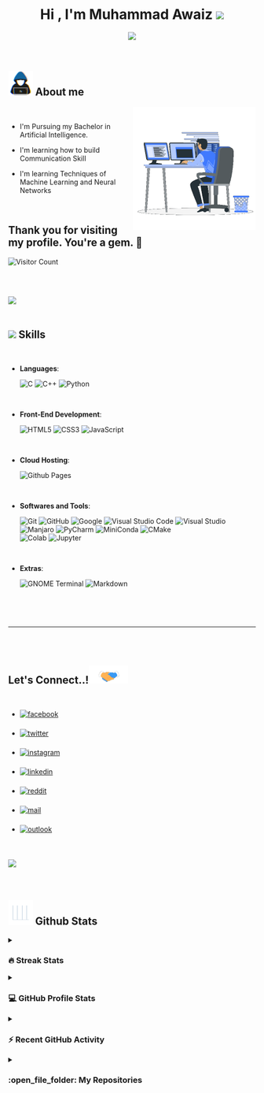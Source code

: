 
<h1 align="center"><b>Hi , I'm Muhammad Awaiz </b><img src="https://media.giphy.com/media/hvRJCLFzcasrR4ia7z/giphy.gif" width="35"></h1>

<p align="center">
  <a href="https://github.com/DenverCoder1/readme-typing-svg"><img src="https://readme-typing-svg.herokuapp.com?font=Time+New+Roman&color=cyan&size=25&center=true&vCenter=true&width=600&height=100&lines=Salamun+Alaikum..&hearts;++;Enthusiast+For;Artificial+Intelligence;Machine+Learning;Deep+Learning;Love+to+learn+new+stuffs..<3"></a>
</p>


<br>



	
## <picture><img src = "https://github.com/Awaiz-Malik/Awaiz-Malik/blob/master/Images/about_me.gif" width = 50px></picture> **About me**

<picture> <img align="right" src="https://github.com/Awaiz-Malik/Awaiz-Malik/blob/master/Images/Right_Side.gif" width = 250px></picture>

<br>


- I'm Pursuing my Bachelor in Artificial Intelligence.

- I'm learning how to build Communication Skill

- I'm learning Techniques of Machine Learning and Neural Networks

<br>

<!--
<img src="https://komarev.com/ghpvc/?username=Awaiz-Malik&label=Profile%20views&color=0047AB&style=plastic" alt="Awaiz" height=25px, width=160px />
-->

## Thank you for visiting my profile. You're a gem. :gem:
![Visitor Count](https://profile-counter.glitch.me/Awaiz-Malik/count.svg)

<br><br>

<img src="https://user-images.githubusercontent.com/73097560/115834477-dbab4500-a447-11eb-908a-139a6edaec5c.gif"><br><br>

## <img src="https://media2.giphy.com/media/QssGEmpkyEOhBCb7e1/giphy.gif?cid=ecf05e47a0n3gi1bfqntqmob8g9aid1oyj2wr3ds3mg700bl&rid=giphy.gif" width ="25"><b> Skills</b>
<br>

<p align="center">

- **Languages**:
    
    ![C](https://img.shields.io/badge/C%20-%232370ED.svg?style=for-the-badge&logo=c&logoColor=white)
    ![C++](https://img.shields.io/badge/C++%20-%2300599C.svg?style=for-the-badge&logo=c%2B%2B&logoColor=white)
    ![Python](https://img.shields.io/badge/Python%20-%2314354C.svg?style=for-the-badge&logo=python&logoColor=white)

<br>   
    
- **Front-End Development**:

   ![HTML5](https://img.shields.io/badge/HTML5%20-%23E34F26.svg?style=for-the-badge&logo=html5&logoColor=white)
   ![CSS3](https://img.shields.io/badge/CSS%20-%231572B6.svg?style=for-the-badge&logo=css3&logoColor=white)
   ![JavaScript](https://img.shields.io/badge/JavaScript%20-%23F7DF1E.svg?style=for-the-badge&logo=javascript&logoColor=black)

<br>

- **Cloud Hosting**:

    ![Github Pages](https://img.shields.io/badge/GitHub%20Pages-%23327FC7.svg?style=for-the-badge&logo=github&logoColor=white)
    
<br>

- **Softwares and Tools**:

    ![Git](https://img.shields.io/badge/git-%23F05033.svg?style=for-the-badge&logo=git&logoColor=white)
    ![GitHub](https://img.shields.io/badge/github-%23121011.svg?style=for-the-badge&logo=github&logoColor=white)
    ![Google](https://img.shields.io/badge/google-%234285F4.svg?style=for-the-badge&logo=google&logoColor=white)
    ![Visual Studio Code](https://img.shields.io/badge/Visual%20Studio%20Code-0078d7.svg?style=for-the-badge&logo=visual-studio-code&logoColor=white)
    ![Visual Studio](https://img.shields.io/badge/Visual%20Studio-b179f1?style=for-the-badge&logo=visualstudio&logoColor=white)
    <br>
    ![Manjaro](https://img.shields.io/badge/Manjaro-34BE5B?style=for-the-badge&logo=manjaro&logoColor=white)
    ![PyCharm](https://img.shields.io/badge/PyCharm-62dc78?style=for-the-badge&logo=pycharm&logoColor=white)
    ![MiniConda](https://img.shields.io/badge/MiniConda-3eb049?style=for-the-badge&logo=anaconda&logoColor=white)
    ![CMake](https://img.shields.io/badge/CMake-black?style=for-the-badge&logo=cmake&logoColor=white)
    <br>
    ![Colab](https://img.shields.io/badge/Google%20Colaboratory-f9ab00?style=for-the-badge&logo=googlecolab&logoColor=white)
    ![Jupyter](https://img.shields.io/badge/Juputer%20Notebook-f37726?style=for-the-badge&logo=jupyter&logoColor=white)

<br>

- **Extras**:

    ![GNOME Terminal](https://img.shields.io/badge/GNOME-black?style=for-the-badge&logo=gnome&logoColor=white)
    ![Markdown](https://img.shields.io/badge/markdown-%23000000.svg?style=for-the-badge&logo=markdown&logoColor=white)   


</p>

<br>

</div>

<br>
<br>

-----

<br>
<br>


## <b> Let's Connect..!</b><img src="https://github.com/Awaiz-Malik/Awaiz-Malik/blob/master/Images/handshake.gif" width ="80">
<br>
<div align='left'>

<ul>

<li>
<a href="https://www.facebook.com/profile.php?id=100092370452674" target="_blank">
<img src="https://img.shields.io/badge/Facebook:  Muhammad Awaiz Qayyum Malik-%2300acee.svg?color=3b5998&style=for-the-badge&logo=facebook&logoColor=white" alt=facebook style="margin-bottom: 5px;"/>
</a>
</li>

<br>

<li>
<a href="https://twitter.com/__awaizmalik__" target="_blank">
<img src="https://img.shields.io/badge/twitter:  Muhammad Awaiz Qayyum Malik-%2300acee.svg?color=00acee&style=for-the-badge&logo=twitter&logoColor=white" alt=twitter style="margin-bottom: 5px;"/>
</a>
</li>

<br>

<li>
<a href="https://www.instagram.com/__awaizmalik__/" target="_blank">
<img src="https://img.shields.io/badge/instagram:  Muhammad Awaiz Qayyum Malik-%2300acee.svg?color=d43d72&style=for-the-badge&logo=instagram&logoColor=white" alt=instagram style="margin-bottom: 5px;" />
</a>
</li>

<br>

<li>
<a href="https://www.linkedin.com/in/muhammed-awaiz-6a4207216/" target="_blank">
<img src="https://img.shields.io/badge/linkedin:  Muhammad Awaiz Qayyum Malik-%2300acee.svg?color=0A66C2&style=for-the-badge&logo=linkedin&logoColor=white" alt=linkedin style="margin-bottom: 5px;"/>
</a>
</li>

<br>

<li>
<a href="https://www.reddit.com/user/Seven_Nation_Army619" target="_blank">
<img src="https://img.shields.io/badge/reddit:  Muhammad Awaiz Qayyum Malik-%2300acee.svg?color=FF4500&style=for-the-badge&logo=reddit&logoColor=white" alt=reddit style="margin-bottom: 5px;"/>
</a>
</li>

<br>

<li>
<a href="mailto:waizymalik101@gmail.com" target="_blank">
<img src="https://img.shields.io/badge/gmail:  Muhammad Awaiz Qayyum Malik-%23EA4335.svg?style=for-the-badge&logo=gmail&logoColor=white" alt=mail style="margin-bottom: 5px;" />
</a>
</li>

<br>

<li>
<a href="mailto:awaiz_malik@hotmail.com" target="_blank">
<img src="https://img.shields.io/badge/outlook:  Muhammad Awaiz Qayyum Malik-%2300acee.svg?color=00a2ed&style=for-the-badge&logo=microsoft-outlook&logoColor=white" alt=outlook style="margin-bottom: 5px;"/>
</a>
</li>

<br>
	
</ul>
</div>

<br>
<img src="https://user-images.githubusercontent.com/73097560/115834477-dbab4500-a447-11eb-908a-139a6edaec5c.gif">
<br>
<br>
<br>

<div align='left'>
	
## <picture> <img src = "https://github.com/Awaiz-Malik/Awaiz-Malik/blob/master/Images/Statistics.gif?raw=true" width = 50px>  </picture> Github Stats

<details><summary><h3> 🔥 Streak Stats</h3></summary>

----	

<p align="center"><img src="https://github-readme-streak-stats.herokuapp.com/?user=Awaiz-Malik&theme=tokyonight_duo" alt="Awaiz" /></p>

</details>
  
<details><summary><h3>💻 GitHub Profile Stats</h3></summary>

----
	
<p align="center">
    <a href="https://github.com/anuraghazra/github-readme-stats">
	    <img alt="Awaiz's Github Stats" src="https://github-readme-stats.vercel.app/api?username=Awaiz-Malik&show_icons=true&count_private=true&locale=en&theme=tokyonight&layout=compact" height="230px"/></a>
	  <img src="https://github-readme-stats.vercel.app/api/top-langs?username=Awaiz-Malik&langs_count=10&show_icons=true&locale=en&theme=tokyonight" alt="Awaiz" height="230px"/>
<br/>

  <b>Note:</b> Top languages is only a metric of the languages my public code consists of and doesn't reflect experience or skill level.
  </p>
</details>

<details><summary><h3>⚡ Recent GitHub Activity</h3></summary>

----
	
[![Awaiz's github activity graph](https://github-readme-activity-graph.vercel.app/graph?username=Awaiz-Malik&custom_title=Awaiz%20Malik%&hide_border=true&bg_color=1A1B27&title_color=6DA7F2&color=38BDAE&point=F24B88&line=6DA7F2)](https://github.com/Awaiz-Malik/github-readme-activity-graph)

 
</details>
	
<details><summary><h3> :open_file_folder: My Repositories </h3></summary>

----
	
<div>
  <p align="center">
	<a href="https://github.com/Awaiz-Malik/Regression_Analysis_and_GUI_using_WinForm">
      		<img src="https://github-readme-stats.vercel.app/api/pin/?username=Awaiz-Malik&repo=Regression_Analysis_and_GUI_using_WinForm&theme=tokyonight" alt="GitHub Stats" />
    	</a>
	<a href="https://github.com/Awaiz-Malik/Simple-Linear_Regression-Using-NumPy-and-Scikit-Learn">
      		<img src="https://github-readme-stats.vercel.app/api/pin/?username=Awaiz-Malik&repo=Simple-Linear_Regression-Using-NumPy-and-Scikit-Learn&theme=tokyonight" alt="GitHub Stats" />
    	</a>
    	<a href="https://github.com/Awaiz-Malik/Browser_Custom_Homepage">
      		<img src="https://github-readme-stats.vercel.app/api/pin/?username=Awaiz-Malik&repo=Browser_Custom_Homepage&theme=tokyonight" alt="GitHub Stats" />
    	</a>
	<a href="https://github.com/Awaiz-Malik/Speech-to-Text_Robot_Control_with_Whisper_and_Arduino">
      		<img src="https://github-readme-stats.vercel.app/api/pin/?username=Awaiz-Malik&repo=Speech-to-Text_Robot_Control_with_Whisper_and_Arduino&theme=tokyonight" alt="GitHub Stats" />
    	</a>
	<a href="https://github.com/Awaiz-Malik/Meteorite-Landing-Prediction">
      		<img src="https://github-readme-stats.vercel.app/api/pin/?username=Awaiz-Malik&repo=Meteorite-Landing-Prediction&theme=tokyonight" alt="GitHub Stats" />
    	</a>
	<a href="https://github.com/Awaiz-Malik/Python-3-Programming-Specialization-By-University-of-Michigan">
      		<img src="https://github-readme-stats.vercel.app/api/pin/?username=Awaiz-Malik&repo=Python-3-Programming-Specialization-By-University-of-Michigan&theme=tokyonight" alt="GitHub Stats" />
    	</a>
     </p>
   </div>
 </details>

